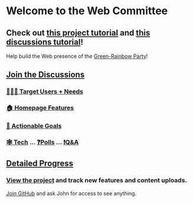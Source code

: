 # Welcome to the Web Committee

## Check out [this project tutorial](https://github.com/orgs/green-rainbow-org/discussions/15) and [this discussions tutorial](https://github.com/orgs/green-rainbow-org/discussions/14)!

Help build the Web presence of the [Green-Rainbow Party][home]!

## [Join the Discussions](https://github.com/orgs/green-rainbow-org/discussions)

### [🧑‍🤝‍🧑 Target Users + Needs](https://github.com/orgs/green-rainbow-org/discussions/categories/1-target-users-needs)
### [🏠 Homepage Features](https://github.com/orgs/green-rainbow-org/discussions/categories/2-homepage-features)
### [🏁 Actionable Goals](https://github.com/orgs/green-rainbow-org/discussions/categories/actionable-goals)
### [🕸️ Tech](https://github.com/orgs/green-rainbow-org/discussions/categories/tech-committee) ... [❓Polls](https://github.com/orgs/green-rainbow-org/discussions/categories/vote-on-goals-and-features) ... [❗Q&A ](https://github.com/orgs/green-rainbow-org/discussions/categories/website-help-q-a)

## [Detailed Progress][view]

### [**View the project**][view] and track new features and content uploads.

[Join GitHub](https://github.com/signup) and ask John for access to see anything.

[home]: https://green-rainbow.org
[view]: https://github.com/orgs/green-rainbow-org/projects/1/views/1
